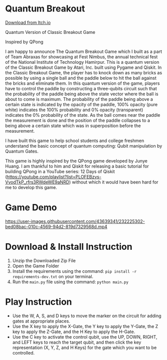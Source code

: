 # Quantum Breakout

[Download from Itch.io](https://jaisarita.itch.io/quantum-breakout)

Quantum Version of Classic Breakout Game

Inspired by QPong

I am happy to announce The Quantum Breakout Game which I built as a part of Team Abraxas for showcasing at Fest Nimbus, the annual technical fest of the National Institute of Technology Hamirpur. This is a quantum version of the Classic Breakout Game by Atari, Inc. built using Pygame and Qiskit. In the Classic Breakout Game, the player has to knock down as many bricks as possible by using a single ball and the paddle below to hit the ball against the bricks and eliminate them. In this quantum version of the game, players have to control the paddle by constructing a three-qubits circuit such that the probability of the paddle being above the state vector where the ball is about to come is maximum. The probability of the paddle being above a certain state is indicated by the opacity of the paddle, 100% opacity (pure white) indicates the 100% probability and 0% opacity (transparent) indicates the 0% probability of the state. As the ball comes near the paddle the measurement is done and the position of the paddle collapses to a being above a certain state which was in superposition before the measurement.

I have built this game to help school students and college freshmen understand the basic concept of quantum computing: Qubit manipulation by Quantum Gates.

This game is highly inspired by the QPong game developed by Junye Huang. I am thankful to him and Qiskit for releasing a basic tutorial for building QPong in a YouTube series: 12 Days of Qiskit (https://youtube.com/playlist?list=PLOFEBzvs-VvodTkP_rfrs3RWdeWE9aNRD) without which it would have been hard for me to develop this game.

# Game Demo
https://user-images.githubusercontent.com/43639341/232225302-bed08bac-010c-4569-94d2-819d7329568d.mp4

# Download & Install Instruction
1) Unzip the Downloaded Zip File
2) Open the Game Folder
3) Install the requirements using the command: `pip install -r requirements-dev.txt​` on your terminal.
4) Run the `main.py` file using the command: `python main.py`

# Play Instruction
- Use the W, A, S, and D keys to move the marker on the circuit for adding gates at appropriate places.
- Use the X key to apply the X-Gate, the Y key to apply the Y-Gate, the Z key to apply the Z-Gate, and the H Key to apply the H-Gate.
- Use the C key to activate the control qubit, use the UP, DOWN, RIGHT, and LEFT keys to reach the target qubit, and then click the key representation (X, Y, Z, and H Keys) for the gate which you want to be controlled.
